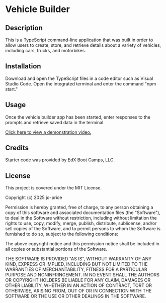 # Vehicle Builder

## Description

This is a TypeScript command-line application that was built in order to allow users to create, store, and retrieve details about a variety of vehicles, including cars, trucks, and motorbikes.

## Installation

Download and open the TypeScript files in a code editor such as Visual Studio Code. Open the integrated terminal and enter the command "npm start." 

## Usage

Once the vehicle builder app has been started, enter responses to the prompts and retrieve saved data in the terminal.

[Click here to view a demonstration video.](https://drive.google.com/file/d/1Dg4BbpfHC_8o66sGDc-GxwTxRVlzNox_/view?usp=sharing)

## Credits

Starter code was provided by EdX Boot Camps, LLC.

## License

This project is covered under the MIT License.

Copyright (c) 2025 jo-price

Permission is hereby granted, free of charge, to any person obtaining a copy
of this software and associated documentation files (the "Software"), to deal
in the Software without restriction, including without limitation the rights
to use, copy, modify, merge, publish, distribute, sublicense, and/or sell
copies of the Software, and to permit persons to whom the Software is
furnished to do so, subject to the following conditions:

The above copyright notice and this permission notice shall be included in all
copies or substantial portions of the Software.

THE SOFTWARE IS PROVIDED "AS IS", WITHOUT WARRANTY OF ANY KIND, EXPRESS OR
IMPLIED, INCLUDING BUT NOT LIMITED TO THE WARRANTIES OF MERCHANTABILITY,
FITNESS FOR A PARTICULAR PURPOSE AND NONINFRINGEMENT. IN NO EVENT SHALL THE
AUTHORS OR COPYRIGHT HOLDERS BE LIABLE FOR ANY CLAIM, DAMAGES OR OTHER
LIABILITY, WHETHER IN AN ACTION OF CONTRACT, TORT OR OTHERWISE, ARISING FROM,
OUT OF OR IN CONNECTION WITH THE SOFTWARE OR THE USE OR OTHER DEALINGS IN THE
SOFTWARE.